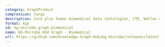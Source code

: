 ```yaml
---
category: GraphProduct
compression: targz
description: Core plus human biomedical data (ontologies, CTD, Wallen et al)
format: kgx
id: kg-microbe.graph.biomedical
name: KG-Microbe KGX Graph - Biomedical
url: https://github.com/Knowledge-Graph-Hub/kg-microbe/releases/latest
---
```

